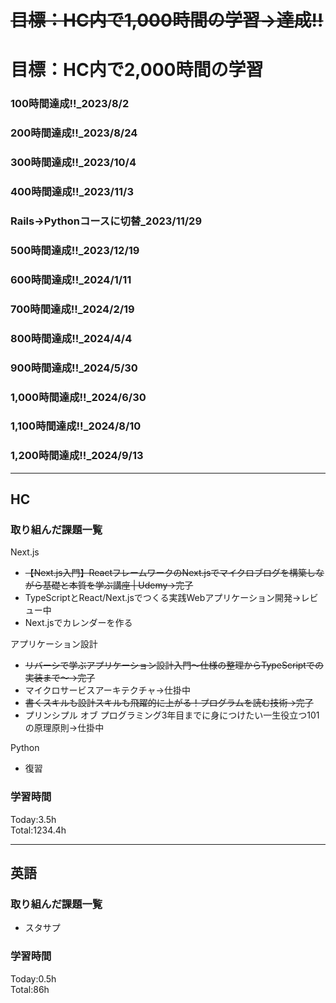 # ~~目標：HC内で1,000時間の学習→達成!!~~
# 目標：HC内で2,000時間の学習
### 100時間達成!!_2023/8/2
### 200時間達成!!_2023/8/24
### 300時間達成!!_2023/10/4
### 400時間達成!!_2023/11/3
### Rails→Pythonコースに切替_2023/11/29
### 500時間達成!!_2023/12/19
### 600時間達成!!_2024/1/11
### 700時間達成!!_2024/2/19
### 800時間達成!!_2024/4/4
### 900時間達成!!_2024/5/30
### 1,000時間達成!!_2024/6/30
### 1,100時間達成!!_2024/8/10
### 1,200時間達成!!_2024/9/13

------------------------------------------
## HC
### 取り組んだ課題一覧
Next.js
- ~~【Next.js入門】ReactフレームワークのNext.jsでマイクロブログを構築しながら基礎と本質を学ぶ講座 | Udemy→完了~~
- TypeScriptとReact/Next.jsでつくる実践Webアプリケーション開発→レビュー中
- Next.jsでカレンダーを作る

アプリケーション設計
- ~~リバーシで学ぶアプリケーション設計入門〜仕様の整理からTypeScriptでの実装まで〜→完了~~
- マイクロサービスアーキテクチャ→仕掛中
- ~~書くスキルも設計スキルも飛躍的に上がる！プログラムを読む技術→完了~~
- プリンシプル オブ プログラミング3年目までに身につけたい一生役立つ101の原理原則→仕掛中

Python
- 復習

### 学習時間
Today:3.5h<br>
Total:1234.4h

------------------------------------------
## 英語
### 取り組んだ課題一覧
- スタサプ

### 学習時間
Today:0.5h<br>
Total:86h